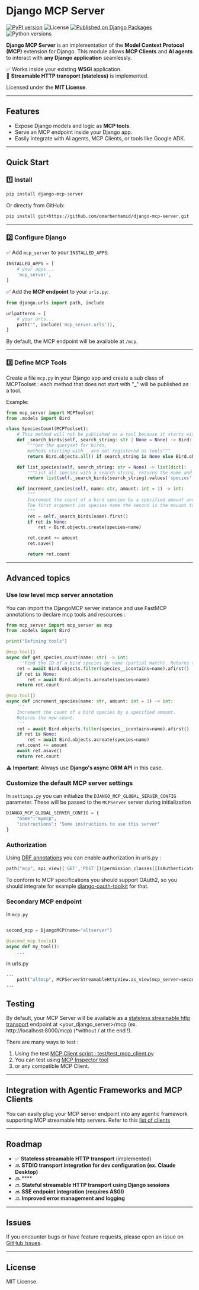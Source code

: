 # Django MCP Server

[![PyPI version](https://img.shields.io/pypi/v/django-mcp-server)](https://pypi.org/project/django-mcp-server/)
![License](https://img.shields.io/pypi/l/django-mcp-server)
[![Published on Django Packages](https://img.shields.io/badge/Published%20on-Django%20Packages-0c3c26)](https://djangopackages.org/packages/p/django-mcp-server/)
![Python versions](https://img.shields.io/pypi/pyversions/django-mcp-server)

**Django MCP Server** is an implementation of the **Model Context Protocol (MCP)** extension for Django. This module allows **MCP Clients** and **AI agents** to interact with **any Django application** seamlessly.

✅ Works inside your existing **WSGI** application.  
🚀 **Streamable HTTP transport (stateless)** is implemented. 

Licensed under the **MIT License**.

---

## Features

- Expose Django models and logic as **MCP tools**.
- Serve an MCP endpoint inside your Django app.
- Easily integrate with AI agents, MCP Clients, or tools like Google ADK.

---

## Quick Start

### 1️⃣ Install

```bash
pip install django-mcp-server
```

Or directly from GitHub:

```bash
pip install git+https://github.com/omarbenhamid/django-mcp-server.git
```

---

### 2️⃣ Configure Django

✅ Add `mcp_server` to your `INSTALLED_APPS`:

```python
INSTALLED_APPS = [
    # your apps...
    'mcp_server',
]
```

✅ Add the **MCP endpoint** to your `urls.py`:

```python
from django.urls import path, include

urlpatterns = [
    # your urls...
    path("", include('mcp_server.urls')),
]
```

By default, the MCP endpoint will be available at `/mcp`.

---

### 3️⃣ Define MCP Tools

Create a file `mcp.py` in your Django app and create a sub class of MCPToolset : each method that does
not start with "_" will be published as a tool.

Example:
```python
from mcp_server import MCPToolset
from .models import Bird

class SpeciesCount(MCPToolset):
    # This method will not be published as a tool because it starts with _
    def _search_birds(self, search_string: str | None = None) -> Bird:
        """Get the queryset for birds,
        methods starting with _ are not registered as tools"""
        return Bird.objects.all() if search_string is None else Bird.objects.filter(species__icontains=search_string)

    def list_species(self, search_string: str = None) -> list[dict]:
        """List all species with a search string, returns the name and count of each species found"""
        return list(self._search_birds(search_string).values('species', 'count'))

    def increment_species(self, name: str, amount: int = 1) -> int:
        """
        Increment the count of a bird species by a specified amount and returns tehe new count.
        The first argument ios species name the second is the mouunt to increment with (1) by default.
        """
        ret = self._search_birds(name).first()
        if ret is None:
            ret = Bird.objects.create(species=name)

        ret.count += amount
        ret.save()

        return ret.count
```

---

## Advanced topics

### Use low level mcp server annotation

You can import the DjangoMCP server instance and use FastMCP annotations to declare
mcp tools and resources :

```python
from mcp_server import mcp_server as mcp
from .models import Bird

print("Defining tools")

@mcp.tool()
async def get_species_count(name: str) -> int:
    '''Find the ID of a bird species by name (partial match). Returns the count.'''
    ret = await Bird.objects.filter(species__icontains=name).afirst()
    if ret is None:
        ret = await Bird.objects.acreate(species=name)
    return ret.count

@mcp.tool()
async def increment_species(name: str, amount: int = 1) -> int:
    '''
    Increment the count of a bird species by a specified amount.
    Returns the new count.
    '''
    ret = await Bird.objects.filter(species__icontains=name).afirst()
    if ret is None:
        ret = await Bird.objects.acreate(species=name)
    ret.count += amount
    await ret.asave()
    return ret.count
```

⚠️ **Important**: Always use **Django's async ORM API** in this case.

### Customize the default MCP server settings

In `settings.py` you can initialize the `DJANGO_MCP_GLOBAL_SERVER_CONFIG` parameter. These will be 
passed to the `MCPServer` server during initialization
```python
DJANGO_MCP_GLOBAL_SERVER_CONFIG = {
    "name":"mymcp",
    "instructions": "Some instructions to use this server"
}
```


### Authorization

Using [DRF annotations](https://www.django-rest-framework.org/api-guide/views/#api_view) you can enable authorization in urls.py :
```python
path("mcp", api_view(['GET','POST'])(permission_classes([IsAuthenticated])(MCPServerStreamableHttpView.as_view())))
```

To conform to MCP specifications you should support OAuth2, so you should integrate for example 
[django-oauth-toolkit](https://github.com/jazzband/django-oauth-toolkit) for that.

### Secondary MCP endpoint
in `mcp.py`
```python

second_mcp = DjangoMCP(name="altserver")

@second_mcp.tools()
async def my_tool():
    ...
```

in urls.py 
```python
...
    path("altmcp", MCPServerStreamableHttpView.as_view(mcp_server=second_server))
...
```


## Testing

By default, your MCP Server will be available as a 
[stateless streamable http transport](https://modelcontextprotocol.io/specification/2025-03-26/basic/transports#streamable-http) 
endpoint at <your_django_server>/mcp (ex. http://localhost:8000/mcp) (*without / at the end !).

There are many ways to test :

1. Using the test [MCP Client script : test/test_mcp_client.py](test/test_mcp_client.py)  
2. You can test using [MCP Inspector tool](https://github.com/modelcontextprotocol/inspector) 
3. or any compatible MCP Client.

---

## Integration with Agentic Frameworks and MCP Clients

You can easily plug your MCP server endpoint into any agentic framework supporting MCP streamable http servers.
Refer to this [list of clients](https://modelcontextprotocol.io/clients)

---

## Roadmap

- ✅ **Stateless streamable HTTP transport** (implemented)
- 🔜 **STDIO transport integration for dev configuration (ex. Claude Desktop)**
- 🔜 ****
- 🔜 **Stateful streamable HTTP transport using Django sessions**
- 🔜 **SSE endpoint integration (requires ASGI)**
- 🔜 **Improved error management and logging**

---

## Issues

If you encounter bugs or have feature requests, please open an issue on [GitHub Issues](https://github.com/omarbenhamid/django-mcp-server/issues).

---

## License

MIT License.
